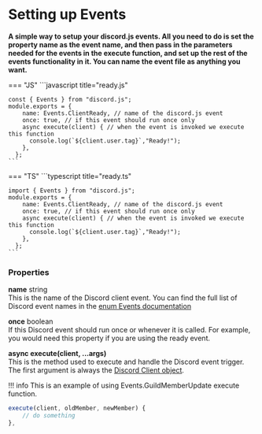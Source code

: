 # Setting up Events

**A simple way to setup your discord.js events. All you need to do is set the property name as the event name, and then pass in the parameters needed for the events in the execute function, and set up the rest of the events functionality in it.  You can name the event file as anything you want.**

=== "JS" 
    ```javascript  title="ready.js"

    const { Events } from "discord.js";
    module.exports = {
        name: Events.ClientReady, // name of the discord.js event
        once: true, // if this event should run once only
        async execute(client) { // when the event is invoked we execute this function
          console.log(`${client.user.tag}`,"Ready!");
        },
      };
    ```
=== "TS"
    ```typescript title="ready.ts"

    import { Events } from "discord.js";
    module.exports = {
        name: Events.ClientReady, // name of the discord.js event
        once: true, // if this event should run once only
        async execute(client) { // when the event is invoked we execute this function
          console.log(`${client.user.tag}`,"Ready!");
        },
      };
    ```

### Properties

<p>
  <strong>name</strong> <span class="varType">string</span><br/>
  This is the name of the Discord client event. You can find the full list of Discord event names in the <a href="https://discord.js.org/docs/packages/discord.js/main/Events:Enum">enum Events documentation</a><br/>

</p>

<p>
  <strong>once</strong> <span class="varType">boolean</span><br/>
  If this Discord event should run once or whenever it is called. For example, you would need this property if you are using the ready event.<br/>
</p>

<p>
  <strong>async execute(client, ...args)</strong><br/>
  This is the method used to execute and handle the Discord event trigger. The first argument is always the <a href="https://discord.js.org/docs/packages/discord.js/main/BaseClient:Class">Discord Client object</a>.
</p>

!!! info
    This is an example of using Events.GuildMemberUpdate execute function.

```javascript
execute(client, oldMember, newMember) { 
    // do something
},
```



###
